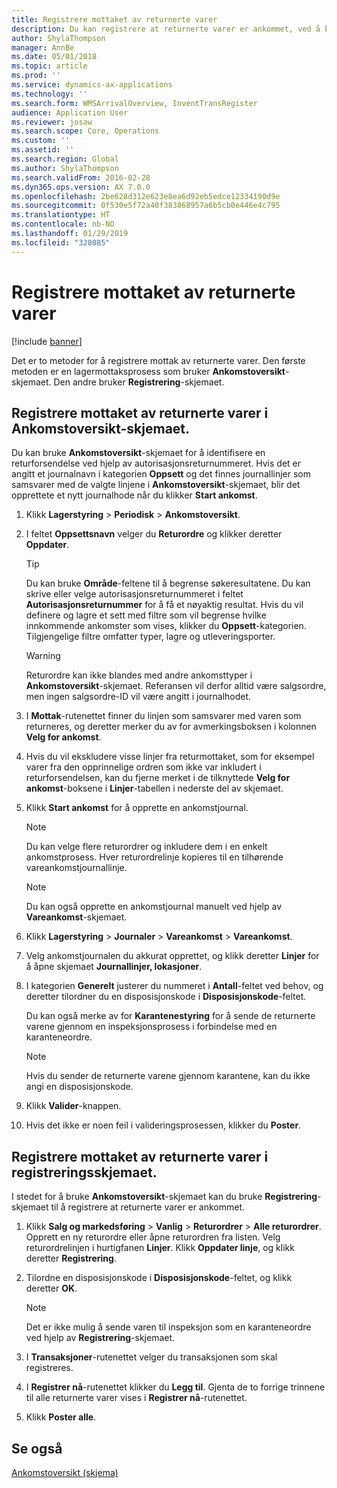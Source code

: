 ```yaml
---
title: Registrere mottaket av returnerte varer
description: Du kan registrere at returnerte varer er ankommet, ved å bruke Ankomstoversikt-skjemaet eller Registrering-skjemaet.
author: ShylaThompson
manager: AnnBe
ms.date: 05/01/2018
ms.topic: article
ms.prod: ''
ms.service: dynamics-ax-applications
ms.technology: ''
ms.search.form: WMSArrivalOverview, InventTransRegister
audience: Application User
ms.reviewer: josaw
ms.search.scope: Core, Operations
ms.custom: ''
ms.assetid: ''
ms.search.region: Global
ms.author: ShylaThompson
ms.search.validFrom: 2016-02-28
ms.dyn365.ops.version: AX 7.0.0
ms.openlocfilehash: 2be628d312e623e8ea6d92eb5edce12334190d9e
ms.sourcegitcommit: 0f530e5f72a40f383868957a6b5cb0e446e4c795
ms.translationtype: HT
ms.contentlocale: nb-NO
ms.lasthandoff: 01/29/2019
ms.locfileid: "328085"
---
```

# <a name="register-the-receipt-of-returned-items"></a>Registrere mottaket av returnerte varer 

[!include [banner](../includes/banner.md)]


Det er to metoder for å registrere mottak av returnerte varer. Den første metoden er en lagermottaksprosess som bruker **Ankomstoversikt**-skjemaet. Den andre bruker **Registrering**-skjemaet.

## <a name="register-the-receipt-of-returned-items-in-the-arrival-overview-form"></a>Registrere mottaket av returnerte varer i Ankomstoversikt-skjemaet.

Du kan bruke **Ankomstoversikt**-skjemaet for å identifisere en returforsendelse ved hjelp av autorisasjonsreturnummeret. Hvis det er angitt et journalnavn i kategorien **Oppsett** og det finnes journallinjer som samsvarer med de valgte linjene i **Ankomstoversikt**-skjemaet, blir det opprettete et nytt journalhode når du klikker **Start ankomst**.

1.  Klikk **Lagerstyring** \> **Periodisk** \> **Ankomstoversikt**.

2.  I feltet **Oppsettsnavn** velger du **Returordre** og klikker deretter **Oppdater**.
    

    > [!TIP]
    > <P>Du kan bruke <STRONG>Område</STRONG>-feltene til å begrense søkeresultatene. Du kan skrive eller velge autorisasjonsreturnummeret i feltet <STRONG>Autorisasjonsreturnummer</STRONG> for å få et nøyaktig resultat. Hvis du vil definere og lagre et sett med filtre som vil begrense hvilke innkommende ankomster som vises, klikker du <STRONG>Oppsett</STRONG>-kategorien. Tilgjengelige filtre omfatter typer, lagre og utleveringsporter.</P>

    

    > [!WARNING]
    > <P>Returordre kan ikke blandes med andre ankomsttyper i <STRONG>Ankomstoversikt</STRONG>-skjemaet. Referansen vil derfor alltid være salgsordre, men ingen salgsordre-ID vil være angitt i journalhodet.</P>



3.  I **Mottak**-rutenettet finner du linjen som samsvarer med varen som returneres, og deretter merker du av for avmerkingsboksen i kolonnen **Velg for ankomst**.

4.  Hvis du vil ekskludere visse linjer fra returmottaket, som for eksempel varer fra den opprinnelige ordren som ikke var inkludert i returforsendelsen, kan du fjerne merket i de tilknyttede **Velg for ankomst**-boksene i **Linjer**-tabellen i nederste del av skjemaet.

5.  Klikk **Start ankomst** for å opprette en ankomstjournal.
    

    > [!NOTE]
    > <P>Du kan velge flere returordrer og inkludere dem i en enkelt ankomstprosess. Hver returordrelinje kopieres til en tilhørende vareankomstjournallinje.</P>

    

    > [!NOTE]
    > <P>Du kan også opprette en ankomstjournal manuelt ved hjelp av <STRONG>Vareankomst</STRONG>-skjemaet. 



6.  Klikk **Lagerstyring** \> **Journaler** \> **Vareankomst** \> **Vareankomst**.

7.  Velg ankomstjournalen du akkurat opprettet, og klikk deretter **Linjer** for å åpne skjemaet **Journallinjer, lokasjoner**.

8.  I kategorien **Generelt** justerer du nummeret i **Antall**-feltet ved behov, og deretter tilordner du en disposisjonskode i **Disposisjonskode**-feltet.
    
    Du kan også merke av for **Karantenestyring** for å sende de returnerte varene gjennom en inspeksjonsprosess i forbindelse med en karanteneordre.
    

    > [!NOTE]
    > <P>Hvis du sender de returnerte varene gjennom karantene, kan du ikke angi en disposisjonskode.</P>



9.  Klikk **Valider**-knappen.

10. Hvis det ikke er noen feil i valideringsprosessen, klikker du **Poster**.

## <a name="register-the-receipt-of-returned-items-in-the-registration-form"></a>Registrere mottaket av returnerte varer i registreringsskjemaet.

I stedet for å bruke **Ankomstoversikt**-skjemaet kan du bruke **Registrering**-skjemaet til å registrere at returnerte varer er ankommet.

1.  Klikk **Salg og markedsføring** \> **Vanlig** \> **Returordrer** \> **Alle returordrer**. Opprett en ny returordre eller åpne returordren fra listen. Velg returordrelinjen i hurtigfanen **Linjer**. Klikk **Oppdater linje**, og klikk deretter **Registrering**.

2.  Tilordne en disposisjonskode i **Disposisjonskode**-feltet, og klikk deretter **OK**.
    

    > [!NOTE]
    > <P>Det er ikke mulig å sende varen til inspeksjon som en karanteneordre ved hjelp av <STRONG>Registrering</STRONG>-skjemaet.</P>



3.  I **Transaksjoner**-rutenettet velger du transaksjonen som skal registreres.

4.  I **Registrer nå**-rutenettet klikker du **Legg til**. Gjenta de to forrige trinnene til alle returnerte varer vises i **Registrer nå**-rutenettet.

5.  Klikk **Poster alle**.

## <a name="see-also"></a>Se også

[Ankomstoversikt (skjema)](https://technet.microsoft.com/en-us/library/hh227654\(v=ax.60\))

  


